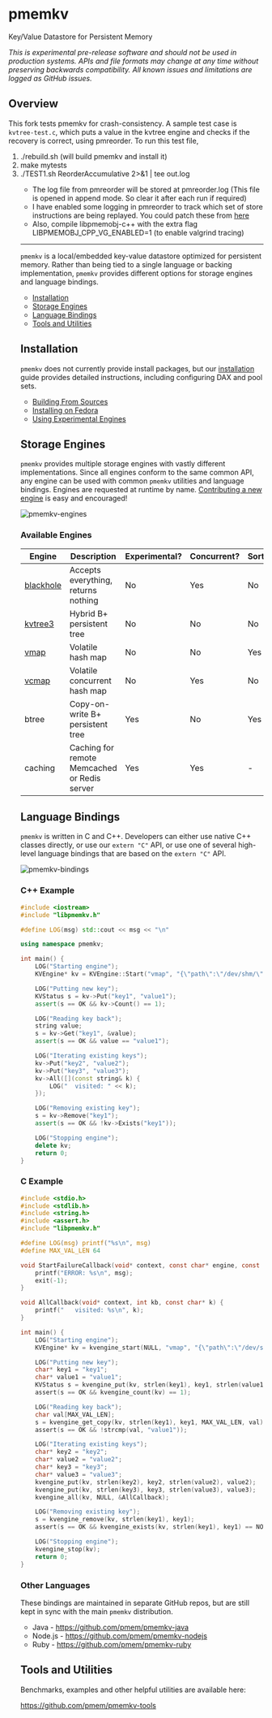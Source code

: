 # pmemkv
Key/Value Datastore for Persistent Memory

*This is experimental pre-release software and should not be used in
production systems. APIs and file formats may change at any time without
preserving backwards compatibility. All known issues and limitations
are logged as GitHub issues.*


Overview
--------
This fork tests pmemkv for crash-consistency. A sample test case is `kvtree-test.c`, which puts a value in the kvtree engine and checks if the recovery is correct, using pmreorder. To run this test file,
<ol>
<li> ./rebuild.sh (will build pmemkv and install it)</li>
<li> make mytests </li>
<li> ./TEST1.sh ReorderAccumulative 2>&1 | tee out.log </li>
  
* The log file from pmreorder will be stored at pmreorder.log (This file is opened in append mode. So clear it after each run if required)
* I have enabled some logging in pmreorder to track which set of store instructions are being replayed. You could patch these from [here](https://github.com/jayashreemohan29/pmdk-test/commit/87d77a752ad60e6be2fdf88725d07195c8c79ed9)
* Also, compile libpmemobj-c++ with the extra flag LIBPMEMOBJ\_CPP\_VG\_ENABLED=1 (to enable valgrind tracing)

---------

`pmemkv` is a local/embedded key-value datastore optimized for persistent memory.
Rather than being tied to a single language or backing implementation, `pmemkv`
provides different options for storage engines and language bindings.

<ul>
<li><a href="https://github.com/pmem/pmemkv/blob/master/INSTALLING.md">Installation</a></li>
<li><a href="#engines">Storage Engines</a></li>
<li><a href="#bindings">Language Bindings</a></li>
<li><a href="#tools">Tools and Utilities</a></li>
</ul>

<a name="installation"></a>

Installation
------------

`pmemkv` does not currently provide install packages, but our
<a href="https://github.com/pmem/pmemkv/blob/master/INSTALLING.md">installation</a> guide
provides detailed instructions, including configuring DAX and pool sets. 

<ul>
<li><a href="https://github.com/pmem/pmemkv/blob/master/INSTALLING.md#building_from_sources">Building From Sources</a></li>
<li><a href="https://github.com/pmem/pmemkv/blob/master/INSTALLING.md#fedora">Installing on Fedora</a></li>
<li><a href="https://github.com/pmem/pmemkv/blob/master/INSTALLING.md#experimental">Using Experimental Engines</a></li>
</ul>


<a name="engines"></a>

Storage Engines
---------------

`pmemkv` provides multiple storage engines with vastly different implementations. Since all
engines conform to the same common API, any engine can be used with common `pmemkv` utilities
and language bindings. Engines are requested at runtime by name.
[Contributing a new engine](https://github.com/pmem/pmemkv/blob/master/CONTRIBUTING.md#engines)
is easy and encouraged!

![pmemkv-engines](https://user-images.githubusercontent.com/913363/34419331-68619cfe-ebc0-11e7-9443-fa13dc9decbb.png)

### Available Engines

| Engine  | Description | Experimental? | Concurrent? | Sorted? |
| ------- | ----------- | ------------- | ----------- | ------- |
| [blackhole](https://github.com/pmem/pmemkv/blob/master/ENGINES.md#blackhole) | Accepts everything, returns nothing | No | Yes | No |
| [kvtree3](https://github.com/pmem/pmemkv/blob/master/ENGINES.md#kvtree3) | Hybrid B+ persistent tree | No | No | No |
| [vmap](https://github.com/pmem/pmemkv/blob/master/ENGINES.md#vmap) | Volatile hash map | No | No | Yes |
| [vcmap](https://github.com/pmem/pmemkv/blob/master/ENGINES.md#vcmap) | Volatile concurrent hash map | No | Yes | No |
| btree | Copy-on-write B+ persistent tree | Yes | No | Yes |
| caching | Caching for remote Memcached or Redis server | Yes | Yes | - |

<a name="bindings"></a>

Language Bindings
-----------------

`pmemkv` is written in C and C++. Developers can either use native C++ classes directly, or use our `extern "C"` API,
or use one of several high-level language bindings that are based on the `extern "C"` API.

![pmemkv-bindings](https://user-images.githubusercontent.com/913363/52880816-4651ef00-3120-11e9-9ab4-7eb006b4c7f5.png)

### C++ Example

```cpp
#include <iostream>
#include "libpmemkv.h"

#define LOG(msg) std::cout << msg << "\n"

using namespace pmemkv;

int main() {
    LOG("Starting engine");
    KVEngine* kv = KVEngine::Start("vmap", "{\"path\":\"/dev/shm/\"}");

    LOG("Putting new key");
    KVStatus s = kv->Put("key1", "value1");
    assert(s == OK && kv->Count() == 1);

    LOG("Reading key back");
    string value;
    s = kv->Get("key1", &value);
    assert(s == OK && value == "value1");

    LOG("Iterating existing keys");
    kv->Put("key2", "value2");
    kv->Put("key3", "value3");
    kv->All([](const string& k) {
        LOG("  visited: " << k);
    });

    LOG("Removing existing key");
    s = kv->Remove("key1");
    assert(s == OK && !kv->Exists("key1"));

    LOG("Stopping engine");
    delete kv;
    return 0;
}
```

### C Example

```c
#include <stdio.h>
#include <stdlib.h>
#include <string.h>
#include <assert.h>
#include "libpmemkv.h"

#define LOG(msg) printf("%s\n", msg)
#define MAX_VAL_LEN 64

void StartFailureCallback(void* context, const char* engine, const char* config, const char* msg) {
    printf("ERROR: %s\n", msg);
    exit(-1);
}

void AllCallback(void* context, int kb, const char* k) {
    printf("   visited: %s\n", k);
}

int main() {
    LOG("Starting engine");
    KVEngine* kv = kvengine_start(NULL, "vmap", "{\"path\":\"/dev/shm/\"}", &StartFailureCallback);

    LOG("Putting new key");
    char* key1 = "key1";
    char* value1 = "value1";
    KVStatus s = kvengine_put(kv, strlen(key1), key1, strlen(value1), value1);
    assert(s == OK && kvengine_count(kv) == 1);

    LOG("Reading key back");
    char val[MAX_VAL_LEN];
    s = kvengine_get_copy(kv, strlen(key1), key1, MAX_VAL_LEN, val);
    assert(s == OK && !strcmp(val, "value1"));

    LOG("Iterating existing keys");
    char* key2 = "key2";
    char* value2 = "value2";
    char* key3 = "key3";
    char* value3 = "value3";
    kvengine_put(kv, strlen(key2), key2, strlen(value2), value2);
    kvengine_put(kv, strlen(key3), key3, strlen(value3), value3);
    kvengine_all(kv, NULL, &AllCallback);

    LOG("Removing existing key");
    s = kvengine_remove(kv, strlen(key1), key1);
    assert(s == OK && kvengine_exists(kv, strlen(key1), key1) == NOT_FOUND);

    LOG("Stopping engine");
    kvengine_stop(kv);
    return 0;
}
```

### Other Languages

These bindings are maintained in separate GitHub repos, but are still kept
in sync with the main `pmemkv` distribution.
 
* Java - https://github.com/pmem/pmemkv-java
* Node.js - https://github.com/pmem/pmemkv-nodejs
* Ruby - https://github.com/pmem/pmemkv-ruby

<a name="tools"></a>

Tools and Utilities
-------------------

Benchmarks, examples and other helpful utilities are available here:

https://github.com/pmem/pmemkv-tools
